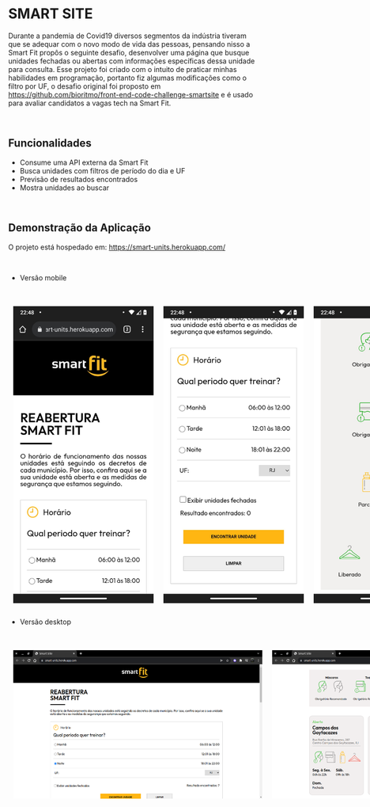 # SMART SITE 

Durante a pandemia de Covid19 diversos segmentos da indústria tiveram que se adequar com o novo modo de vida das pessoas, pensando nisso a Smart Fit propôs o seguinte desafio, desenvolver uma página que busque unidades fechadas ou abertas com informações específicas dessa unidade para consulta. Esse projeto foi criado com o intuito de praticar minhas habilidades em programação, portanto fiz algumas modificações como o filtro por UF, o desafio original foi proposto em https://github.com/bioritmo/front-end-code-challenge-smartsite e é usado para avaliar candidatos a vagas tech na Smart Fit.

</br>

## Funcionalidades
- Consume uma API externa da Smart Fit </br> 
- Busca unidades com filtros de período do dia e UF </br> 
- Previsão de resultados encontrados </br>
- Mostra unidades ao buscar </br>

</br>

## Demonstração da Aplicação
O projeto está hospedado em: https://smart-units.herokuapp.com/

</br>

- Versão mobile
<h1 style="display:flex; justify-content: space-between;">
  <img src="./assets/mobileHome.jpeg" style="height: 600px; width: 300px; padding: 10px"/>
  <img src="./assets/mobileMain.jpeg" style="height: 600px; width: 300px; padding: 10px"/>
  <img src="./assets/mobileProtocol.jpeg" style="height: 600px; width: 300px; padding: 10px"/>
  <img src="./assets/mobileUnit.jpeg" style="height: 600px; width: 300px; padding: 10px"/>
</h1>


- Versão desktop
<h1 style="display:flex; justify-content: space-between;">
  <img src="./assets/desktopHome.png" style="height: 300px; width: 600px; padding: 10px"/>
  <img src="./assets/desktopMain.png" style="height: 300px; width: 600px; padding: 10px"/>
  <img src="./assets/desktopFooter.png" style="height: 300px; width: 600px; padding: 10px"/>
</h1>